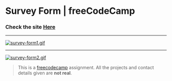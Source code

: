 # Survey Form | freeCodeCamp

### Check the site [Here](https://fedehide.github.io/survey-form/ " Survey-form")

------------

[![survey-form1.gif](https://i.postimg.cc/9FfBzDBk/survey-form1.gif)](https://postimg.cc/qg9K5MSc)

------------

[![survey-form2.gif](https://i.postimg.cc/Pfy4tW1Z/survey-form2.gif)](https://postimg.cc/MXcR5jPK)

> This is a [freecodecamp](http://https://www.freecodecamp.org/learn/ "freecodecamp") assignment. All the projects and contact details given are **not real**.